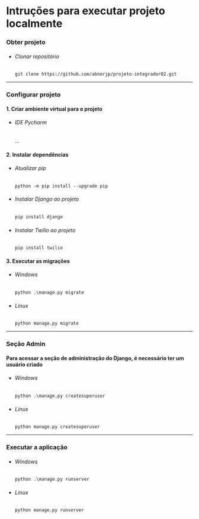# Intruções para executar projeto localmente

### Obter projeto
- ###### Clonar repositório
    ```
    git clone https://github.com/abnerjp/projeto-integrador02.git
    ```

---

### Configurar projeto
#### 1. Criar ambiente virtual para o projeto
- ###### IDE Pycharm
    ...
#### 2. Instalar dependências
- ###### Atualizar pip
    ```
    python -m pip install --upgrade pip 
    ```

- ###### Instalar Django ao projeto
    ```
    pip install django
    ```

- ###### Instalar Twilio ao projeto
    ```
    pip install twilio
    ```

#### 3. Executar as migrações
- ###### Windows
    ```
    python .\manage.py migrate
    ```
- ###### Linux
  ```
  python manage.py migrate
  ```

---

### Seção Admin
#### Para acessar a seção de administração do Django, é necessário ter um usuário criado
- ###### Windows
    ```
    python .\manage.py createsuperuser
    ```
- ###### Linux
    ```
    python manage.py createsuperuser
    ```

---

### Executar a aplicação
- ###### Windows
    ```
    python .\manage.py runserver
    ```
- ###### Linux
    ```
    python manage.py runserver
    ```